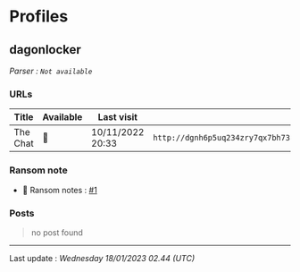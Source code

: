# Profiles

## **dagonlocker**


_Parser : `Not available`_

### URLs
| Title | Available | Last visit | fqdn | Screenshot 
|---|---|---|---|---|
| The Chat | 🔴 | 10/11/2022 20:33 | `http://dgnh6p5uq234zry7qx7bh73hj5ht3jqisgfet6s7j7uyas5i46xfdkyd.onion` | ❌ | 


### Ransom note
* 📝 Ransom notes :  <a href="/ransomware_notes/dagonlocker/dagonlocker.html" target=_blank>#1</a> 

### Posts

> no post found


 --- 


Last update : _Wednesday 18/01/2023 02.44 (UTC)_
